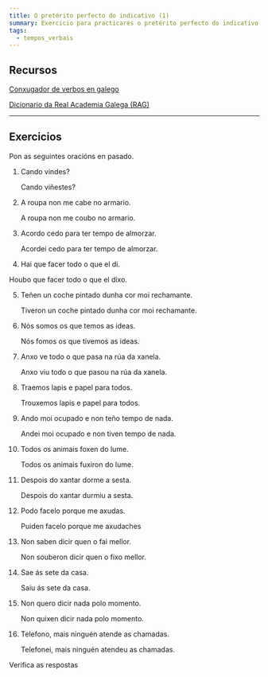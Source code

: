 ```yaml
---
title: O pretérito perfecto do indicativo (1)
summary: Exercicio para practicares o pretérito perfecto do indicativo
tags:
  - tempos_verbais
---
```

## Recursos

[Conxugador de verbos en galego](http://cotovia.org/proxecto/conxugador/index.html)

[Dicionario da Real Academia Galega (RAG)](https://academia.gal/dicionario)

- - -

## Exercicios

Pon as seguintes oracións en pasado.

1. Cando vindes?

   Cando <e-answer readonly>viñestes</e-answer>?

2. A roupa non me cabe no armario.

   A roupa non me <e-answer>coubo</e-answer> no armario.

3. Acordo cedo para ter tempo de almorzar.

   <e-answer>Acordei</e-answer> cedo para ter tempo de almorzar.

4.  Hai que facer todo o que el di.

   <e-answer>Houbo</e-answer> que facer todo o que el <e-answer>dixo</e-answer>.

5. Teñen un coche pintado dunha cor moi rechamante.

   <e-answer>Tiveron</e-answer> un coche pintado dunha cor moi rechamante.

6. Nós somos os que temos as ideas.

   Nós <e-answer>fomos</e-answer> os que <e-answer>tivemos</e-answer> as ideas.

7. Anxo ve todo o que pasa na rúa da xanela.

   Anxo <e-answer>viu</e-answer> todo o que <e-answer> pasou</e-answer> na rúa da   xanela.

8. Traemos lapis e papel para todos.

   <e-answer>Trouxemos</e-answer> lapis e papel para todos.

9. Ando moi ocupado e non teño tempo de nada.

   <e-answer>Andei</e-answer> moi ocupado e non <e-answer>tiven</e-answer> tempo de nada.

10. Todos os animais foxen do lume.

    Todos os animais <e-answer>fuxiron</e-answer> do lume.

11. Despois do xantar dorme a sesta.

    Despois do xantar <e-answer>durmiu</e-answer> a sesta.

12. Podo facelo porque me axudas.

    <e-answer>Puiden</e-answer> facelo porque me <e-answer>axudaches</e-answer>

13. Non saben dicir quen o fai mellor.

    Non <e-answer>souberon</e-answer> dicir quen o <e-answer>fixo</e-answer> mellor.

14. Sae ás sete da casa. 

    <e-answer>Saíu</e-answer> ás sete da casa.

15. Non quero dicir nada polo momento.

    Non <e-answer>quixen</e-answer> dicir nada polo momento.

16. Telefono, mais ninguén atende as chamadas.

    <e-answer>Telefonei</e-answer>, mais ninguén <e-answer>atendeu</e-answer> as chamadas.

<e-validate>Verifica as respostas</e-validate>